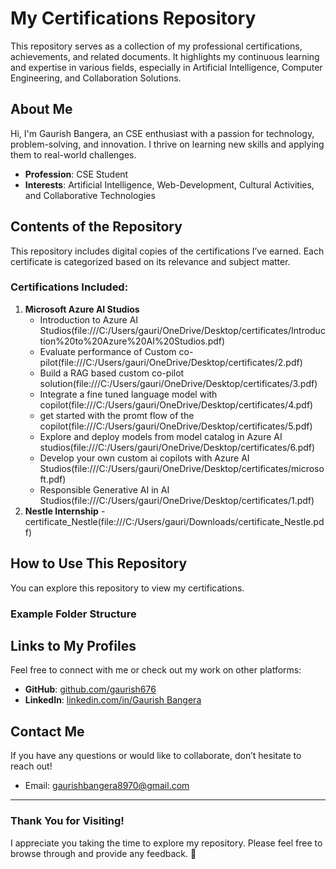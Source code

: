 # My Certifications Repository  

This repository serves as a collection of my professional certifications, achievements, and related documents. It highlights my continuous learning and expertise in various fields, especially in Artificial Intelligence, Computer Engineering, and Collaboration Solutions.  

## About Me  
Hi, I'm Gaurish Bangera, an CSE enthusiast with a passion for technology, problem-solving, and innovation. I thrive on learning new skills and applying them to real-world challenges.  
- **Profession**: CSE Student  
- **Interests**: Artificial Intelligence, Web-Development, Cultural Activities, and Collaborative Technologies  

## Contents of the Repository  
This repository includes digital copies of the certifications I’ve earned. Each certificate is categorized based on its relevance and subject matter.  

### Certifications Included:  
1. **Microsoft Azure AI Studios**  
   - Introduction to Azure AI Studios(file:///C:/Users/gauri/OneDrive/Desktop/certificates/Introduction%20to%20Azure%20AI%20Studios.pdf)  
   - Evaluate performance of Custom co-pilot(file:///C:/Users/gauri/OneDrive/Desktop/certificates/2.pdf)
   - Build a RAG based custom co-pilot solution(file:///C:/Users/gauri/OneDrive/Desktop/certificates/3.pdf)
   - Integrate a fine tuned language model with copilot(file:///C:/Users/gauri/OneDrive/Desktop/certificates/4.pdf)
   - get started with the promt flow of the copilot(file:///C:/Users/gauri/OneDrive/Desktop/certificates/5.pdf)
   - Explore and deploy models from model catalog in Azure AI studios(file:///C:/Users/gauri/OneDrive/Desktop/certificates/6.pdf)
   - Develop your own custom ai copilots with Azure AI Studios(file:///C:/Users/gauri/OneDrive/Desktop/certificates/microsoft.pdf)
   - Responsible Generative AI in AI Studios(file:///C:/Users/gauri/OneDrive/Desktop/certificates/1.pdf)
2. **Nestle Internship**
  -certificate_Nestle(file:///C:/Users/gauri/Downloads/certificate_Nestle.pdf)

## How to Use This Repository  
You can explore this repository to view my certifications.  

### Example Folder Structure  

## Links to My Profiles  
Feel free to connect with me or check out my work on other platforms:  
- **GitHub**: [github.com/gaurish676](https://github.com/gaurish676)  
- **LinkedIn**: [linkedin.com/in/Gaurish Bangera](https://www.linkedin.com/in/gaurish-bangera-191a8831b/)  

## Contact Me  
If you have any questions or would like to collaborate, don’t hesitate to reach out!  
- Email: gaurishbangera8970@gmail.com  
    

---

### Thank You for Visiting!  
I appreciate you taking the time to explore my repository. Please feel free to browse through and provide any feedback. 🌟

